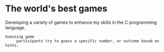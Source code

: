 # The world's best games
Developing a variety of games to enhance my skills in the C programming language.

    Guessing game
         participants try to guess a specific number, or outcome based on hints.